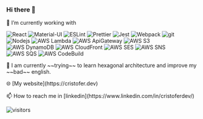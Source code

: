 ### Hi there 👋

  🔭 I’m currently working with
<p>
  <img alt="React" src="https://img.shields.io/badge/-React-45b8d8?style=flat-square&logo=react&logoColor=white" />
  <img alt="Material-UI" src="https://img.shields.io/badge/-MaterialUI-0081CB?style=flat-square&logo=material-ui" />
  <img alt="ESLint" src="https://img.shields.io/badge/-ESLint-4B32C3?style=flat-square&logo=eslint" />
  <img alt="Prettier" src="https://img.shields.io/badge/-Prettier-F7B93E?style=flat-square&logo=prettier&logoColor=white" />
  <img alt="Jest" src="https://img.shields.io/badge/-Jest-C21325?style=flat-square&logo=jest" />
  <img alt="Webpack" src="https://img.shields.io/badge/-Webpack-8DD6F9?style=flat-square&logo=webpack&logoColor=white" /> 
  <img alt="git" src="https://img.shields.io/badge/-Git-F05032?style=flat-square&logo=git&logoColor=white" />  
  <img alt="Nodejs" src="https://img.shields.io/badge/-Nodejs-43853d?style=flat-square&logo=Node.js&logoColor=white" />
  <img alt="AWS Lambda" src="https://img.shields.io/badge/-Lambda-F7B93E?style=flat-square&logo=amazon-aws&logoColor=black" />
  <img alt="AWS ApiGateway" src="https://img.shields.io/badge/-APIGateway-F7B93E?style=flat-square&logo=amazon-aws&logoColor=black" />
  <img alt="AWS S3" src="https://img.shields.io/badge/-S3-F7B93E?style=flat-square&logo=amazon-aws&logoColor=black" />
  <img alt="AWS DynamoDB" src="https://img.shields.io/badge/-DynamoDB-F7B93E?style=flat-square&logo=amazon-aws&logoColor=black" />
  <img alt="AWS CloudFront" src="https://img.shields.io/badge/-Cloudfront-F7B93E?style=flat-square&logo=amazon-aws&logoColor=black" >
  <img alt="AWS SES" src="https://img.shields.io/badge/-SES-F7B93E?style=flat-square&logo=amazon-aws&logoColor=black" >
  <img alt="AWS SNS" src="https://img.shields.io/badge/-SNS-F7B93E?style=flat-square&logo=amazon-aws&logoColor=black" >
  <img alt="AWS SQS" src="https://img.shields.io/badge/-SQS-F7B93E?style=flat-square&logo=amazon-aws&logoColor=black" >
  <img alt="AWS CodeBuild" src="https://img.shields.io/badge/-codeBuild-F7B93E?style=flat-square&logo=amazon-aws&logoColor=black" >
</p>
<p>
  🌱  I am currently ~~trying~~ to learn hexagonal architecture and improve my ~~bad~~ english.
</p>
<p>
  🌐 [My website](https://cristofer.dev)
</p>
<p>
  📫 How to reach me in [linkedin](https://www.linkedin.com/in/cristoferdev/)
</p>

<!--
**cristofer-dev/cristofer-dev** is a ✨ _special_ ✨ repository because its `README.md` (this file) appears on your GitHub profile.

Here are some ideas to get you started:


- 🌱 I’m currently learning ...
- 👯 I’m looking to collaborate on ...
- 🤔 I’m looking for help with ...
- 💬 Ask me about ...
- 📫 How to reach me: ...
- 😄 Pronouns: ...
- ⚡ Fun fact: ...
-->
![visitors](https://visitor-badge.glitch.me/badge?page_id=cristofer-dev.cristofer-dev)
